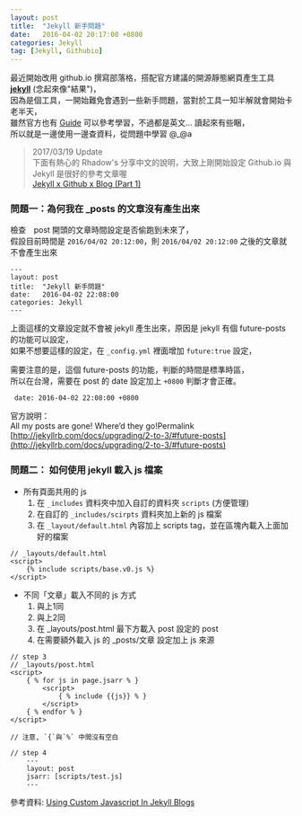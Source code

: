 ```yaml
---
layout: post
title:  "Jekyll 新手問題"
date:   2016-04-02 20:17:00 +0800
categories: Jekyll
tag: [Jekyll, Githubio]
---
```


最近開始改用 github.io 撰寫部落格，搭配官方建議的開源靜態網頁產生工具 **[jekyll](https://jekyllrb.com/)** (念起來像"結果")，  
因為是個工具，一開始難免會遇到一些新手問題，當對於工具一知半解就會開始卡老半天，  
雖然官方也有 [Guide](https://jekyllrb.com/docs/home/) 可以參考學習，不過都是英文... 讀起來有些睏，  
所以就是一邊使用一邊查資料，從問題中學習 @_@a

> 2017/03/19 Update   
> 下面有熱心的 Rhadow's 分享中文的說明，大致上剛開始設定 Github.io 與 Jekyll 是很好的參考文章喔   
> [Jekyll x Github x Blog (Part 1)](https://rhadow.github.io/2015/02/18/Jekyll-x-Github-x-Blog-Part1/)  

### 問題一：為何我在 _posts 的文章沒有產生出來
檢查　post 開頭的文章時間設定是否偷跑到未來了，  
假設目前時間是 `2016/04/02 20:12:00`，則 `2016/04/02 20:12:00` 之後的文章就不會產生出來 　　
        
    ---
    layout: post
    title:  "Jekyll 新手問題"
    date:   2016-04-02 22:08:00
    categories: Jekyll
    ---
    
上面這樣的文章設定就不會被 jekyll 產生出來，原因是 jekyll 有個 future-posts 的功能可以設定，  
如果不想要這樣的設定，在 `_config.yml` 裡面增加 `future:true` 設定，  

需要注意的是，這個 future-posts 的功能，判斷的時間是標準時區，  
所以在台灣，需要在 post 的 date 設定加上 `+0800` 判斷才會正確。

     date: 2016-04-02 22:08:00 +0800

官方說明：  
All my posts are gone! Where’d they go!Permalink  
[http://jekyllrb.com/docs/upgrading/2-to-3/#future-posts](http://jekyllrb.com/docs/upgrading/2-to-3/#future-posts)


### 問題二： 如何使用 jekyll 載入 js 檔案

- 所有頁面共用的 js
    1. 在 `_includes` 資料夾中加入自訂的資料夾 `scripts` (方便管理)
    2. 在自訂的 `_includes/scirpts` 資料夾加上新的 js 檔案
    3. 在 `_layout/default.html` 內容加上 scripts tag，並在區塊內載入上面加好的檔案  

```
// _layouts/default.html
<script>
    {% include scripts/base.v0.js %}
</script>
``` 

- 不同「文章」載入不同的 js 方式  
    1. 與上1同
    2. 與上2同
    3. 在 _layouts/post.html 最下方載入 post 設定的 post  
    4. 在需要額外載入 js 的 _posts/文章 設定加上 js 來源 

```
// step 3
// _layouts/post.html
<script>
    { % for js in page.jsarr % }
        <script>
            { % include {{js}} % }
        </script>
    { % endfor % }
</script>

// 注意, `{`與`%` 中間沒有空白
```

```
// step 4
    ---
    layout: post
    jsarr: [scripts/test.js]
    ---
```

參考資料: [Using Custom Javascript In Jekyll Blogs](http://etosch.github.io/2016/03/09/using-custom-javascript-in-jekyll-blogs.html)